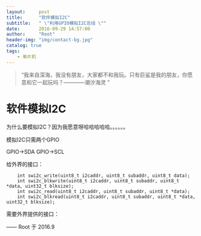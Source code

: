 ```yaml
---
layout:     post
title:      "软件模拟I2C"
subtitle:   " \"利用GPIO模拟I2C总线 \""
date:       2016-09-29 14:57:00
author:     "Root"
header-img: "img/contact-bg.jpg"
catalog: true
tags:
    - 单片机
---
```


> “我来自深海，我没有朋友，大家都不和我玩。只有巨鲨是我的朋友，你愿意和它一起玩吗？————潮汐海灵 ”

# 软件模拟I2C

为什么要模拟I2C？因为我愿意呀哈哈哈哈哈。。。。。。

模拟I2C只需两个GPIO

GPIO->SDA    GPIO->SCL

给外界的接口：

		int swi2c_write(uint8_t i2caddr, uint8_t subaddr, uint8_t data);
		int swi2c_blkwrite(uint8_t i2caddr, uint8_t subaddr, uint8_t *data, uint32_t blksize);
		int swi2c_read(uint8_t i2caddr, uint8_t subaddr, uint8_t *data);
		int swi2c_blkread(uint8_t i2caddr, uint8_t subaddr, uint8_t *data, uint32_t blksize);

需要外界提供的接口：



—— Root 于 2016.9


